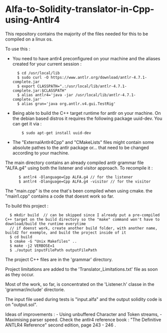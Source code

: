 # Alfa-to-Solidity-translator-in-Cpp-using-Antlr4


This repository contains the majority of the files needed for this to be compiled on a linux os.

To use this :
  - You need to have antlr4 preconfigured on your machine and the aliases created for your current session :
     
          $ cd /usr/local/lib
          $ sudo curl -O https://www.antlr.org/download/antlr-4.7.1-complete.jar
          $ export CLASSPATH=".:/usr/local/lib/antlr-4.7.1-complete.jar:$CLASSPATH"
          $ alias antlr4='java -jar /usr/local/lib/antlr-4.7.1-complete.jar'
          $ alias grun='java org.antlr.v4.gui.TestRig'
      
- Being able to build the C++ target runtime for antlr on your machine.
   On the debian based distros it requires the following package uuid-dev. You can get it via :
            
          $ sudo apt-get install uuid-dev
 
- The "ExternalAntlr4Cpp" and "CMakeLists" files might contain some absolute pathes to the antlr package or... that need to be changed according to your machine.


The main directory contains an already compiled antlr grammar file "ALFA.g4" using both the listener and visitor approach. To recompile it :

          $ antlr4 -Dlanguage=Cpp ALFA.g4 // for the listener 
          $ antlr4 -Dlanguage=Cpp ALFA.g4 -visitor // for the visitor

The "main.cpp" is the one that's been compiled when using cmake. the "main1.cpp" contains a code that doesnt work so far.

To build this project :

      $ mkdir build  // can be skipped since I already put a pre-compiled C++ target on the build directory so the "make" command won't have to download/build the runtime everytime
      // if doenst work, create another build folder, with another name, build2 for exemple, and build the project inside of it
      $ cd build
      $ cmake -G "Unix Makefiles" ..
      $ make -j2 VERBOSE=1
      $ ./output inputFilePath outputFilePath


The project C++ files are in the 'grammar' directory.

Project limitations are added to the 'Translator_Limitations.txt' file as soon as they occur.

Most of the work, so far, is concentrated on the 'Listener.h' classe in the 'grammar/include' directorie.

The input file used during tests is "input.alfa" and the output solidity code is on "output.sol".


Ideas of improvements :
	- Using unbuffered Character and Token streams,
	- Maximising parser speed.
Check the antlr4 reference book : "The Definitive ANTLR4 Reference" second edition, page 243 - 246 .
